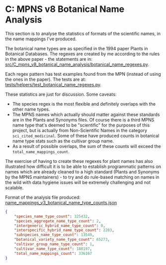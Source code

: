 # C: MPNS v8 Botanical Name Analysis

This section is to analyse the statistics of formats of the scientific names, in the name mappings I've produced.

The botanical name types are as specified in the 1994 paper Plants in Botanical Databases.
The regexes are created by me according to the rules in the above paper - the statements are in:
[src/C_mpns_v8_botanical_name_analysis/botanical_name_regexes.py](src/C_mpns_v8_botanical_name_analysis/botanical_name_regexes.py).

Each regex pattern has test examples found from the MPN (instead of using the ones in the paper). The tests are at:
[tests/helpers/test_botanical_name_regexes.py](tests/helpers/test_botanical_name_regexes.py).

These statistics are just for discussion. Some caveats:
- The species regex is the most flexible and definitely overlaps with the other name types.
- The MPNS names which actually should matter against these standards are in the Plants and Synonyms files. Of course
there is a third MPNS name type that's deemed to be "scientific" for the purposes of this project, but is actually from
Non-Scientific Names in the category `sci_cited_medicinal`. Some of these have produced counts in botanical name type
stats such as the cultivar group name.
- As a result of possible overlaps, the sum of these counts will exceed the `total_name_mappings_count`.

The exercise of having to create these regexes for plant names has also illustrated how difficult it is to be able to
establish programmatic patterns on names which are already cleaned to a high standard (Plants and Synonyms by the MPNS
maintainers) - to try and do rule-based matching on names in the wild with data hygiene issues will be extremely
challenging and not scalable.

Format of the analysis file produced: [name_mappings_v3_botanical_name_type_counts.json](data/analysis/mpns/mpns_v8/name_mappings_v3_botanical_name_type_counts.json)

```json
{
    "species_name_type_count": 325432,
    "species_aggregate_name_type_count": 2,
    "intergeneric_hybrid_name_type_count": 0,
    "interspecific_hybrid_name_type_count": 2203,
    "subspecies_name_type_count": 13549,
    "botanical_variety_name_type_count": 65273,
    "cultivar_group_name_type_count": 1,
    "cultivar_name_type_count": 188197,
    "total_name_mappings_count": 336167
}
```